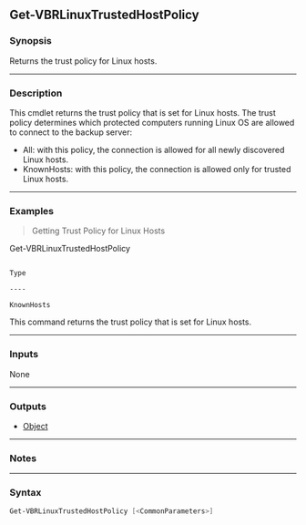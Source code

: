 Get-VBRLinuxTrustedHostPolicy
-----------------------------

### Synopsis
Returns the trust policy for Linux hosts.

---

### Description

This cmdlet returns the trust policy that is set for Linux hosts.
The trust policy determines which protected computers running Linux OS are allowed to connect to the backup server:
- All: with this policy, the connection is allowed for all newly discovered Linux hosts.
- KnownHosts: with this policy, the connection is allowed only for trusted Linux hosts.

---

### Examples
> Getting Trust Policy for Linux Hosts

Get-VBRLinuxTrustedHostPolicy

                                                                                                 Type
                                                                                                 ----
                                                                                           KnownHosts
This command returns the trust policy that is set for Linux hosts.

---

### Inputs
None

---

### Outputs
* [Object](https://learn.microsoft.com/en-us/dotnet/api/System.Object)

---

### Notes

---

### Syntax
```PowerShell
Get-VBRLinuxTrustedHostPolicy [<CommonParameters>]
```
